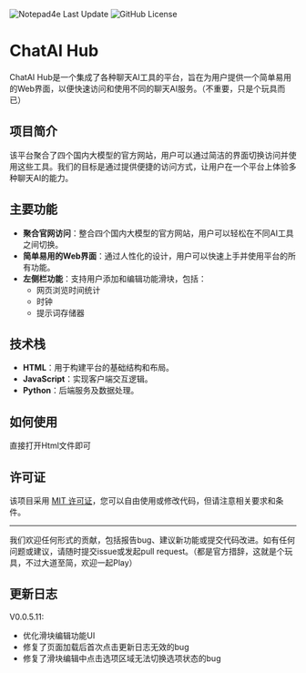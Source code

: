 ![Notepad4e Last Update](https://img.shields.io/eclipse-marketplace/last-update/notepad4e)
![GitHub License](https://img.shields.io/github/license/SheldonLiu0412/ChatAI_Hub)


# ChatAI Hub

ChatAI Hub是一个集成了各种聊天AI工具的平台，旨在为用户提供一个简单易用的Web界面，以便快速访问和使用不同的聊天AI服务。（不重要，只是个玩具而已）

## 项目简介

该平台聚合了四个国内大模型的官方网站，用户可以通过简洁的界面切换访问并使用这些工具。我们的目标是通过提供便捷的访问方式，让用户在一个平台上体验多种聊天AI的能力。

## 主要功能

- **聚合官网访问**：整合四个国内大模型的官方网站，用户可以轻松在不同AI工具之间切换。
- **简单易用的Web界面**：通过人性化的设计，用户可以快速上手并使用平台的所有功能。
- **左侧栏功能**：支持用户添加和编辑功能滑块，包括：
  - 网页浏览时间统计
  - 时钟
  - 提示词存储器

## 技术栈

- **HTML**：用于构建平台的基础结构和布局。
- **JavaScript**：实现客户端交互逻辑。
- **Python**：后端服务及数据处理。

## 如何使用

直接打开Html文件即可

## 许可证

该项目采用 [MIT 许可证](LICENSE)，您可以自由使用或修改代码，但请注意相关要求和条件。

---

我们欢迎任何形式的贡献，包括报告bug、建议新功能或提交代码改进。如有任何问题或建议，请随时提交issue或发起pull request。（都是官方措辞，这就是个玩具，不过大道至简，欢迎一起Play）

## 更新日志
V0.0.5.11:
- 优化滑块编辑功能UI
- 修复了页面加载后首次点击更新日志无效的bug
- 修复了滑块编辑中点击选项区域无法切换选项状态的bug

